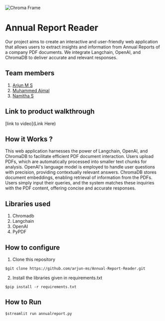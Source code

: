 ![Chroma Frame](https://github.com/TH-Activities/saturday-hack-night-template/assets/90635335/365c00da-597c-446f-9aa7-bed99fb26074)

# Annual Report Reader
Our project aims to create an interactive and user-friendly web application that allows users to extract insights and information from Annual Reports of a company PDF documents. 
We integrate Langchain, OpenAI, and ChromaDB to deliver accurate and relevant responses.

## Team members
1. [Arjun M S](https://github.com/arjun-ms)
2. [Muhammed Ajmal](https://github.com/ajmalmohad)
3. [Namitha S](https://github.com/Namitha-S-11465)

## Link to product walkthrough
   [link to video](Link Here)

## How it Works ?
This web application harnesses the power of Langchain, OpenAI, and ChromaDB to facilitate efficient PDF document interaction. 
Users upload PDFs, which are automatically processed into smaller text chunks for analysis. 
OpenAI's language model is employed to handle user questions with precision, providing contextually relevant answers. 
ChromaDB stores document embeddings, enabling retrieval of information from the PDFs. 
Users simply input their queries, and the system matches these inquiries with the PDF content, offering concise and accurate responses.

## Libraries used
1. Chromadb
2. Langchain
3. OpenAI
4. PyPDF
   
## How to configure
1. Clone this repository
```
$git clone https://github.com/arjun-ms/Annual-Report-Reader.git
```
2. Install the libraries given in requirements.txt
```
$pip install -r requirements.txt
```
   
## How to Run
```
$streamlit run annualreport.py
```

